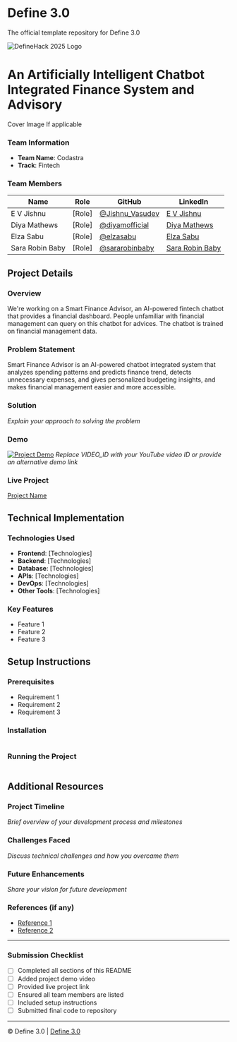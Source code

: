 
# Define 3.0
The official template repository for Define 3.0

![DefineHack 2025 Logo](https://github.com/user-attachments/assets/8173bc16-418e-4912-b500-c6427e4ba4b6)

# An Artificially Intelligent Chatbot Integrated Finance System and Advisory
 Cover Image  If applicable

### Team Information
- **Team Name**: Codastra
- **Track**: Fintech

### Team Members
| Name | Role | GitHub | LinkedIn |
|------|------|--------|----------|
| E V Jishnu | [Role] | [@Jishnu_Vasudev](https://github.com/Jishnu_Vasudev) | [E V Jishnu](https://www.linkedin.com/in/jishnu-ev-367a60330) |
| Diya Mathews | [Role] | [@diyamofficial](https://github.com/diyamofficial) | [Diya Mathews]() |
| Elza Sabu | [Role] | [@elzasabu](https://github.com/elzasabu) | [Elza Sabu](https://www.linkedin.com/in/elza-sabu-a3z0l1e1) |
| Sara Robin Baby | [Role] | [@sararobinbaby](https://github.com/sararobinbaby) | [Sara Robin Baby](https://www.linkedin.com/in/sara-robin-baby-a54242292) |

## Project Details

### Overview
We're working on a Smart Finance Advisor, an AI-powered fintech chatbot that provides a financial dashboard. 
People unfamiliar with financial management can query on this chatbot for advices. The chatbot is trained on financial management data.

### Problem Statement
Smart Finance Advisor is an AI-powered chatbot integrated system that analyzes spending patterns and predicts finance trend, detects unnecessary expenses, and gives personalized budgeting insights, and makes financial management easier and more accessible.

### Solution
_Explain your approach to solving the problem_

### Demo
[![Project Demo](https://img.youtube.com/vi/VIDEO_ID/0.jpg)](https://www.youtube.com/watch?v=VIDEO_ID)
_Replace VIDEO_ID with your YouTube video ID or provide an alternative demo link_

### Live Project
[Project Name](https://your-project-url.com)

## Technical Implementation

### Technologies Used
- **Frontend**: [Technologies]
- **Backend**: [Technologies]
- **Database**: [Technologies]
- **APIs**: [Technologies]
- **DevOps**: [Technologies]
- **Other Tools**: [Technologies]

### Key Features
- Feature 1
- Feature 2
- Feature 3

## Setup Instructions

### Prerequisites
- Requirement 1
- Requirement 2
- Requirement 3

### Installation 
```bash

```

### Running the Project
```bash

```

## Additional Resources

### Project Timeline
_Brief overview of your development process and milestones_

### Challenges Faced
_Discuss technical challenges and how you overcame them_

### Future Enhancements
_Share your vision for future development_

### References (if any)
- [Reference 1](link)
- [Reference 2](link)

---

### Submission Checklist
- [ ] Completed all sections of this README
- [ ] Added project demo video
- [ ] Provided live project link
- [ ] Ensured all team members are listed
- [ ] Included setup instructions
- [ ] Submitted final code to repository

---

© Define 3.0 | [Define 3.0](https://www.define3.xyz/)
